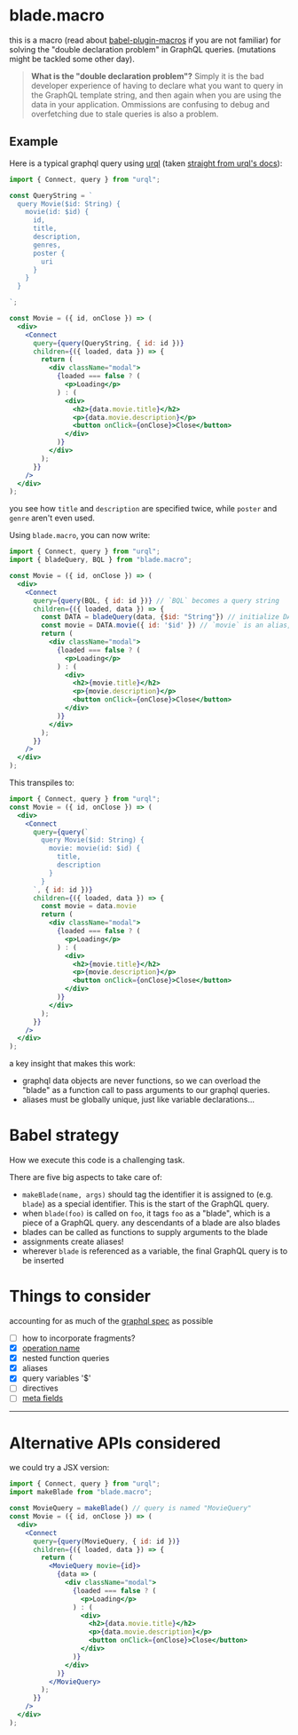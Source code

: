 # blade.macro

this is a macro (read about [babel-plugin-macros](https://github.com/kentcdodds/babel-plugin-macros) if you are not familiar) for solving the "double declaration problem" in GraphQL queries. (mutations might be tackled some other day).

> **What is the "double declaration problem"?** Simply it is the bad developer experience of having to declare what you want to query in the GraphQL template string, and then again when you are using the data in your application. Ommissions are confusing to debug and overfetching due to stale queries is also a problem.

## Example

Here is a typical graphql query using [urql](https://codesandbox.io/s/p5n69p23x0) (taken [straight from urql's docs](https://github.com/FormidableLabs/urql#getting-started)):

```jsx
import { Connect, query } from "urql";

const QueryString = `
  query Movie($id: String) {
    movie(id: $id) {
      id,
      title,
      description,
      genres,
      poster {
        uri
      }
    }
  }

`;

const Movie = ({ id, onClose }) => (
  <div>
    <Connect
      query={query(QueryString, { id: id })}
      children={({ loaded, data }) => {
        return (
          <div className="modal">
            {loaded === false ? (
              <p>Loading</p>
            ) : (
              <div>
                <h2>{data.movie.title}</h2>
                <p>{data.movie.description}</p>
                <button onClick={onClose}>Close</button>
              </div>
            )}
          </div>
        );
      }}
    />
  </div>
);
```

you see how `title` and `description` are specified twice, while `poster` and `genre` aren't even used. 

Using `blade.macro`, you can now write:


```jsx
import { Connect, query } from "urql";
import { bladeQuery, BQL } from "blade.macro";

const Movie = ({ id, onClose }) => (
  <div>
    <Connect
      query={query(BQL, { id: id })} // `BQL` becomes a query string
      children={({ loaded, data }) => {
        const DATA = bladeQuery(data, {$id: "String"}) // initialize DATA as a blade, names Movie, passes params
        const movie = DATA.movie({ id: '$id' }) // `movie` is an alias, data.movie() has args. `movie` is also a blade now
        return (
          <div className="modal">
            {loaded === false ? (
              <p>Loading</p>
            ) : (
              <div>
                <h2>{movie.title}</h2>
                <p>{movie.description}</p>
                <button onClick={onClose}>Close</button>
              </div>
            )}
          </div>
        );
      }}
    />
  </div>
);
```

This transpiles to:

```jsx
import { Connect, query } from "urql";
const Movie = ({ id, onClose }) => (
  <div>
    <Connect
      query={query(`
        query Movie($id: String) {
          movie: movie(id: $id) {
            title,
            description
          }
        }
      `, { id: id })}
      children={({ loaded, data }) => {
        const movie = data.movie
        return (
          <div className="modal">
            {loaded === false ? (
              <p>Loading</p>
            ) : (
              <div>
                <h2>{movie.title}</h2>
                <p>{movie.description}</p>
                <button onClick={onClose}>Close</button>
              </div>
            )}
          </div>
        );
      }}
    />
  </div>
);
```

a key insight that makes this work:

- graphql data objects are never functions, so we can overload the "blade" as a function call to pass arguments to our graphql queries.
- aliases must be globally unique, just like variable declarations...


# Babel strategy

How we execute this code is a challenging task.

There are five big aspects to take care of:

- `makeBlade(name, args)` should tag the identifier it is assigned to (e.g. `blade`) as a special identifier. This is the start of the GraphQL query.
- when `blade(foo)` is called on `foo`, it tags `foo` as a "blade", which is a piece of a GraphQL query. any descendants of a blade are also blades
- blades can be called as functions to supply arguments to the blade
- assignments create aliases!
- wherever `blade` is referenced as a variable, the final GraphQL query is to be inserted

# Things to consider

accounting for as much of the [graphql spec](https://graphql.org/learn/queries/) as possible

- [ ] how to incorporate fragments?
- [x] [operation name](https://graphql.org/learn/queries/#operation-name)
- [x] nested function queries
- [x] aliases
- [x] query variables '$'
- [ ] directives
- [ ] [meta fields](https://graphql.org/learn/queries/#meta-fields)

---

# Alternative APIs considered

we could try a JSX version:

```jsx
import { Connect, query } from "urql";
import makeBlade from "blade.macro";

const MovieQuery = makeBlade() // query is named "MovieQuery"
const Movie = ({ id, onClose }) => (
  <div>
    <Connect
      query={query(MovieQuery, { id: id })}
      children={({ loaded, data }) => {
        return (
          <MovieQuery movie={id}>
            {data => (
              <div className="modal">
                {loaded === false ? (
                  <p>Loading</p>
                ) : (
                  <div>
                    <h2>{data.movie.title}</h2>
                    <p>{data.movie.description}</p>
                    <button onClick={onClose}>Close</button>
                  </div>
                )}
              </div>
            )}
          </MovieQuery>
        );
      }}
    />
  </div>
);
```
